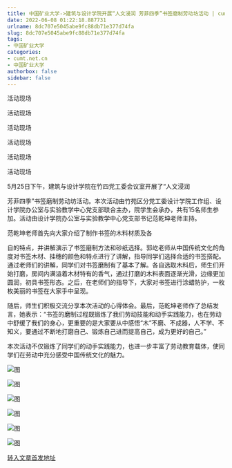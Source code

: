 ```yaml
---
title: 中国矿业大学->建筑与设计学院开展“人文浸润 芳菲四季”书签磨制劳动坊活动 | cumt.net.cn
date: 2022-06-08 01:22:18.887731
urlname: 8dc707e5045abe9fc88db71e377d74fa
slug: 8dc707e5045abe9fc88db71e377d74fa
tags: 
- 中国矿业大学
categories:
- cumt.net.cn
- 中国矿业大学
authorbox: false
sidebar: false
---
```

活动现场

活动现场

活动现场

活动现场

活动现场

活动现场

5月25日下午，建筑与设计学院在竹四党工委会议室开展了“人文浸润

芳菲四季”书签磨制劳动坊活动。本次活动由竹苑区分党工委设计学院工作组、设计学院办公室与实验教学中心党支部联合主办，院学生会承办，共有15名师生参加。活动由设计学院办公室与实验教学中心党支部书记范乾坤老师主持。

范乾坤老师首先向大家介绍了制作书签的木料材质及各
<!--more-->
自的特点，并讲解演示了书签磨制方法和砂纸选择。郭屹老师从中国传统文化的角度对书签木材、挂穗的颜色和特点进行了讲解，指导同学们选择合适的书签搭配。通过老师们的讲解，同学们对书签磨制有了基本了解。各自选取木料后，师生们开始打磨，房间内满溢着木材特有的香气，通过打磨的木料表面逐渐光滑，边缘更加圆润，初具书签形态。之后，在老师们的指导下，大家对书签进行涂蜡防护，一枚枚美丽的书签在大家手中呈现。

随后，师生们积极交流分享本次活动的心得体会。最后，范乾坤老师作了总结发言，她表示：“书签的磨制过程既锻炼了我们劳动技能和动手实践能力，也在劳动中舒缓了我们的身心，更重要的是大家要从中感悟“木”不磨、不成器，人不学、不知义，要通过不断地打磨自己、锻炼自己进而提高自己，成为更好的自己。”

本次活动不仅锻炼了同学们的动手实践能力，也进一步丰富了劳动教育载体，使同学们在劳动中充分感受中国传统文化的魅力。

![图](http://xwzx.cumt.edu.cn/_upload/article/images/5a/99/d81999a849a080950d7b8afe4d4b/334e0f87-4df1-4c92-83b4-a6ceeb00eb9e.jpg)

![图](http://xwzx.cumt.edu.cn/_upload/article/images/5a/99/d81999a849a080950d7b8afe4d4b/97cc9a3a-b86a-4ae3-9e32-27096ad0df0b.jpg)

![图](http://xwzx.cumt.edu.cn/_upload/article/images/5a/99/d81999a849a080950d7b8afe4d4b/04dd1c60-bc18-42ac-be12-b640e407fe23.jpg)

![图](http://xwzx.cumt.edu.cn/_upload/article/images/5a/99/d81999a849a080950d7b8afe4d4b/cdc92c73-fe9e-4637-90ed-fafa7974a7cb.jpg)

![图](http://xwzx.cumt.edu.cn/_upload/article/images/5a/99/d81999a849a080950d7b8afe4d4b/ac034eba-751e-40b1-b66b-e6a6f3763b5a.jpg)

![图](http://xwzx.cumt.edu.cn/_upload/article/images/5a/99/d81999a849a080950d7b8afe4d4b/3c32ac5e-36d7-4d56-abab-51c39f2d380f.jpg)

[转入文章首发地址](http://xwzx.cumt.edu.cn/86/8d/c523a624269/page.htm)